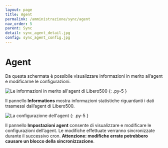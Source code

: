 ```yaml
---
layout: page
title: Agent
permalink: /amministrazione/sync/agent
nav_order: 5
parent: Sync
detail: sync_agent_detail.jpg
config: sync_agent_config.jpg
---
```


# Agent

Da questa schermata è possibile visualizzare informazioni in merito all’agent e modificarne le configurazioni.

![Le informazioni in merito all'agent di Libero500](/assets/images/{{page.detail}})
{: .py-5 }

Il pannello **Informations** mostra informazioni statistiche riguardanti i dati trasmessi dall’agent di  Libero500.

![La configurazione dell'agent](/assets/images/{{page.config}})
{: .py-5 }

Il pannello **Impostazioni agent** consente di visualizzare e modificare le configurazioni dell’agent. Le modifiche effettuate verranno sincronizzate durante il successivo cron. **Attenzione: modifiche errate potrebbero causare un blocco della sincronizzazione**.

